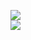 [![](https://img.shields.io/badge/Made%20With-Github%20Spray-lightgrey.svg?style=for-the-badge&logo=github)](https://github.com/Annihil/github-spray#27955)  
[![](https://i.imgur.com/2DrTn0Z.gif)](https://github.com/Annihil/github-spray)